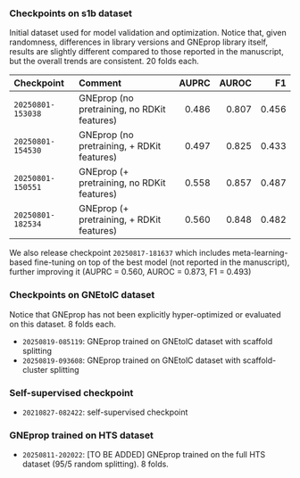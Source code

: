 ### Checkpoints on s1b dataset

Initial dataset used for model validation and optimization.
Notice that, given randomness, differences in library versions and GNEprop library itself,
results are slightly different compared to those reported in the manuscript, but the overall trends
are consistent. 20 folds each.

| Checkpoint      | Comment                                   | AUPRC | AUROC |   F1 |
| :-------------- | :---------------------------------------- | ----: | ----: | ---: |
| `20250801-153038` | GNEprop (no pretraining, no RDKit features)        | 0.486 | 0.807 | 0.456 |
| `20250801-154530` | GNEprop (no pretraining, + RDKit features)         | 0.497 | 0.825 | 0.433 |
| `20250801-150551` | GNEprop (+ pretraining, no RDKit features)         | 0.558 | 0.857 | 0.487 |
| `20250801-182534` | GNEprop (+ pretraining, + RDKit features)          | 0.560 | 0.848 | 0.482 |

We also release checkpoint `20250817-181637` which includes meta-learning-based fine-tuning on top of the
best model (not reported in the manuscript), further improving it (AUPRC = 0.560, AUROC = 0.873, F1 = 0.493)

### Checkpoints on GNEtolC dataset

Notice that GNEprop has not been explicitly hyper-optimized or evaluated on this dataset. 8 folds each.

* `20250819-085119`: GNEprop trained on GNEtolC dataset with scaffold splitting
* `20250819-093608`: GNEprop trained on GNEtolC dataset with scaffold-cluster splitting

### Self-supervised checkpoint
* `20210827-082422`: self-supervised checkpoint

### GNEprop trained on HTS dataset
* `20250811-202022`: [TO BE ADDED] GNEprop trained on the full HTS dataset (95/5 random splitting). 8 folds.